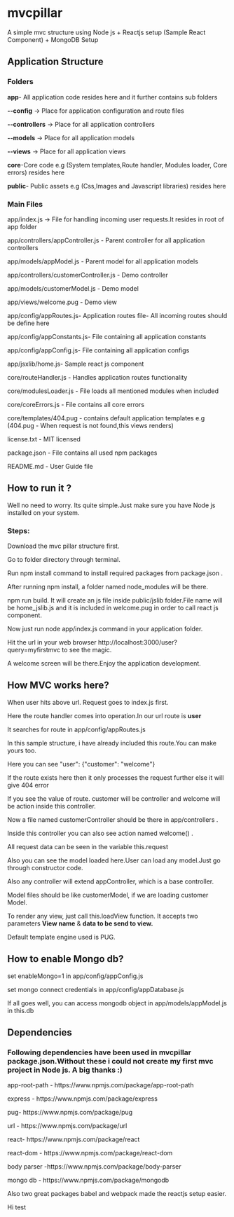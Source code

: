 # mvcpillar
A simple mvc structure using Node js + Reactjs setup (Sample React Component) + MongoDB Setup

<h2>Application Structure</h2>
<h3>Folders</h3>
<p><b>app</b>- All application code resides here and it further contains sub folders</p>
<p>
  <p><b>--config</b> -> Place for application configuration and route files</p>
  <p><b>--controllers</b> -> Place for all application controllers</p>
  <p><b>--models</b> -> Place for all application models</p>
  <p><b>--views</b> -> Place for all application views</p>
  </p>
<p><b>core</b>-Core code e.g (System templates,Route handler, Modules loader, Core errors) resides here</p>
<p><b>public</b>- Public assets e.g (Css,Images and Javascript libraries) resides here</p>

<h3>Main Files</h3>
<p>app/index.js -> File for handling incoming user requests.It resides in root of app folder</p>
<p>app/controllers/appController.js - Parent controller for all application controllers</p>
<p>app/models/appModel.js - Parent model for all application models</p>
<p>app/controllers/customerController.js - Demo controller</p>
<p>app/models/customerModel.js - Demo model</p>
<p>app/views/welcome.pug - Demo view</p>
<p>app/config/appRoutes.js- Application routes file- All incoming routes should be define here</p>
<p>app/config/appConstants.js- File containing all application constants</p>
<p>app/config/appConfig.js- File containing all application configs</p>
<p>app/jsxlib/home.js- Sample react js component</p>
<p>core/routeHandler.js - Handles application routes functionality</p>
<p>core/modulesLoader.js - File loads all mentioned modules when included</p>
<p>core/coreErrors.js - File contains all core errors</p>
<p>core/templates/404.pug - contains default application templates e.g (404.pug - When request is not found,this views renders)</p>
<p>license.txt - MIT licensed</p>
<p>package.json - File contains all used npm packages</p>
<p>README.md - User Guide file</p>

<h2>How to run it ?</h2>
<p>Well no need to worry. Its quite simple.Just make sure you have Node js installed on your system.</p>
<h3>Steps:</h3>
<p>Download the mvc pillar structure first.</p>
<p>Go to folder directory through terminal.</p>
<p>Run npm install command to install required packages from package.json .</p>
<p>After running npm install, a folder named node_modules will be there.</p>
<p>npm run build. It will create an js file inside public/jslib folder.File name will be home_jslib.js and it is included in welcome.pug in order to call react js component.</p>
<p>Now just run node app/index.js command in your application folder. </p>
<p>Hit the url in your web browser http://localhost:3000/user?query=myfirstmvc to see the magic.<p>
<p>A welcome screen will be there.Enjoy the application development.</p>

<h2>How MVC works here?</h2>
<p>When user hits above url. Request goes to index.js first.</p>
<p>Here the route handler comes into operation.In our url route is <b>user</b></p>
<p>It searches for route in app/config/appRoutes.js</p>
<p>In this sample structure, i have already included this route.You can make yours too.</p>
<p>Here you can see "user": {"customer": "welcome"}</p>
<p>If the route exists here then it only processes the request further else it will give 404 error</p>
<p>If you see the value of route. customer will be controller and welcome will be action inside this controller.</p>
<p>Now a file named customerController should be there in app/controllers .</p>
<p>Inside this controller you can also see action named welcome() .</p>
<p>All request data can be seen in the variable this.request </p>
<p>Also you can see the model loaded here.User can load any model.Just go through constructor code.<p>
<p>Also any controller will extend appController, which is a base controller.</p>
<p>Model files should be like customerModel, if we are loading customer Model.</p>
<p>To render any view, just call this.loadView function. It accepts two parameters <b>View name</b> & <b>data to be send to view.</b> </p>
<p>Default template engine used is PUG.</p>

<h2>How to enable Mongo db?</h2>
<p>set enableMongo=1 in app/config/appConfig.js</p>
<p>set mongo connect credentials in app/config/appDatabase.js</p>
<p>If all goes well, you can access mongodb object in app/models/appModel.js in this.db</p>

<h2>Dependencies </h2>
<h3>Following dependencies have been used in mvcpillar package.json.Without these i could not create my first mvc project in Node js. A big thanks :) </h3>
<p>app-root-path - https://www.npmjs.com/package/app-root-path</p>
<p>express - https://www.npmjs.com/package/express </p>
<p>pug- https://www.npmjs.com/package/pug </p>
<p>url - https://www.npmjs.com/package/url </p>
<p>react- https://www.npmjs.com/package/react</p>
<p>react-dom - https://www.npmjs.com/package/react-dom</p>
<p>body parser -https://www.npmjs.com/package/body-parser</p>
<p>mongo db - https://www.npmjs.com/package/mongodb</p>
<p>Also two great packages babel and webpack made the reactjs setup easier.</p>

Hi test

